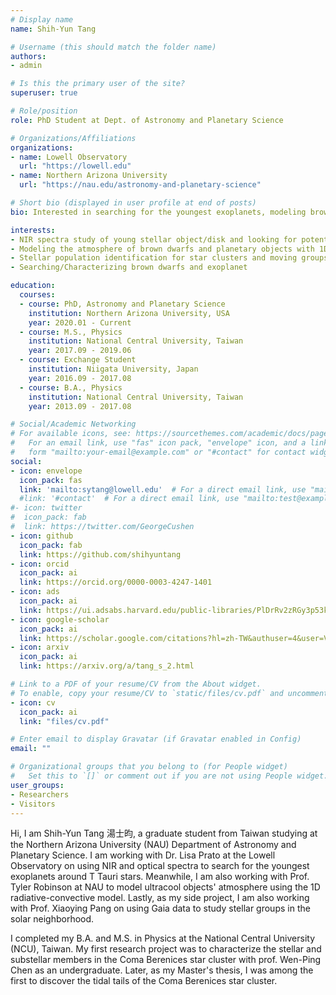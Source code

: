 ```yaml
---
# Display name
name: Shih-Yun Tang

# Username (this should match the folder name)
authors:
- admin

# Is this the primary user of the site?
superuser: true

# Role/position
role: PhD Student at Dept. of Astronomy and Planetary Science

# Organizations/Affiliations
organizations:
- name: Lowell Observatory
  url: "https://lowell.edu"
- name: Northern Arizona University
  url: "https://nau.edu/astronomy-and-planetary-science"

# Short bio (displayed in user profile at end of posts)
bio: Interested in searching for the youngest exoplanets, modeling brown dwarf's atmosphere, and studying open cluster's dynamics.

interests:
- NIR spectra study of young stellar object/disk and looking for potential planet's with RV technique.
- Modeling the atmosphere of brown dwarfs and planetary objects with 1D radiactive-convective model.
- Stellar population identification for star clusters and moving groups
- Searching/Characterizing brown dwarfs and exoplanet

education:
  courses:
  - course: PhD, Astronomy and Planetary Science
    institution: Northern Arizona University, USA
    year: 2020.01 - Current
  - course: M.S., Physics
    institution: National Central University, Taiwan
    year: 2017.09 - 2019.06
  - course: Exchange Student
    institution: Niigata University, Japan
    year: 2016.09 - 2017.08
  - course: B.A., Physics
    institution: National Central University, Taiwan
    year: 2013.09 - 2017.08

# Social/Academic Networking
# For available icons, see: https://sourcethemes.com/academic/docs/page-builder/#icons
#   For an email link, use "fas" icon pack, "envelope" icon, and a link in the
#   form "mailto:your-email@example.com" or "#contact" for contact widget.
social:
- icon: envelope
  icon_pack: fas
  link: 'mailto:sytang@lowell.edu'  # For a direct email link, use "mailto:test@example.org".
  #link: '#contact'  # For a direct email link, use "mailto:test@example.org".
#- icon: twitter
#  icon_pack: fab
#  link: https://twitter.com/GeorgeCushen
- icon: github
  icon_pack: fab
  link: https://github.com/shihyuntang
- icon: orcid
  icon_pack: ai
  link: https://orcid.org/0000-0003-4247-1401
- icon: ads
  icon_pack: ai
  link: https://ui.adsabs.harvard.edu/public-libraries/PlDrRv2zRGy3p53kCUbDPQ
- icon: google-scholar
  icon_pack: ai
  link: https://scholar.google.com/citations?hl=zh-TW&authuser=4&user=VrGP728AAAAJ
- icon: arxiv
  icon_pack: ai
  link: https://arxiv.org/a/tang_s_2.html

# Link to a PDF of your resume/CV from the About widget.
# To enable, copy your resume/CV to `static/files/cv.pdf` and uncomment the lines below.
- icon: cv
  icon_pack: ai
  link: "files/cv.pdf"

# Enter email to display Gravatar (if Gravatar enabled in Config)
email: ""

# Organizational groups that you belong to (for People widget)
#   Set this to `[]` or comment out if you are not using People widget.
user_groups:
- Researchers
- Visitors
---
```


Hi, I am Shih-Yun Tang 湯士昀, a graduate student from Taiwan studying at the Northern Arizona University (NAU) Department of Astronomy and Planetary Science. I am working with Dr. Lisa Prato at the Lowell Observatory on using NIR and optical spectra to search for the youngest exoplanets around T Tauri stars. Meanwhile, I am also working with Prof. Tyler Robinson at NAU to model ultracool objects' atmosphere using the 1D radiative-convective model. Lastly, as my side project, I am also working with Prof. Xiaoying Pang on using Gaia data to study stellar groups in the solar neighborhood.

I completed my B.A. and M.S. in Physics at the National Central University (NCU), Taiwan. My first research project was to characterize the stellar and substellar members in the Coma Berenices star cluster with prof. Wen-Ping Chen as an undergraduate. Later, as my Master's thesis, I was among the first to discover the tidal tails of the Coma Berenices star cluster.
